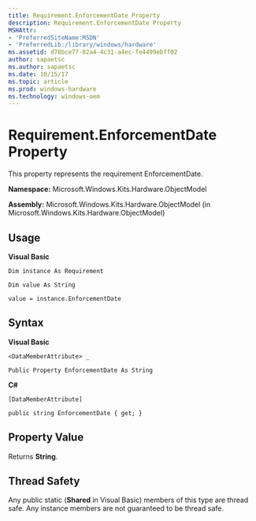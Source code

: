 ```yaml
---
title: Requirement.EnforcementDate Property
description: Requirement.EnforcementDate Property
MSHAttr:
- 'PreferredSiteName:MSDN'
- 'PreferredLib:/library/windows/hardware'
ms.assetid: d78bce77-82a4-4c31-a4ec-fe4499ebff02
author: sapaetsc
ms.author: sapaetsc
ms.date: 10/15/17
ms.topic: article
ms.prod: windows-hardware
ms.technology: windows-oem
---
```


# Requirement.EnforcementDate Property


This property represents the requirement EnforcementDate.

**Namespace:** Microsoft.Windows.Kits.Hardware.ObjectModel

**Assembly:** Microsoft.Windows.Kits.Hardware.ObjectModel (in Microsoft.Windows.Kits.Hardware.ObjectModel)

## <span id="Usage"></span><span id="usage"></span><span id="USAGE"></span>Usage


**Visual Basic**

`Dim instance As Requirement`

`Dim value As String`

`value = instance.EnforcementDate`

## <span id="Syntax"></span><span id="syntax"></span><span id="SYNTAX"></span>Syntax


**Visual Basic**

`<DataMemberAttribute> _`

`Public Property EnforcementDate As String`

**C#**

`[DataMemberAttribute]`

`public string EnforcementDate { get; }`

## <span id="Property_Value"></span><span id="property_value"></span><span id="PROPERTY_VALUE"></span>Property Value


Returns **String**.

## <span id="Thread_Safety"></span><span id="thread_safety"></span><span id="THREAD_SAFETY"></span>Thread Safety


Any public static (**Shared** in Visual Basic) members of this type are thread safe. Any instance members are not guaranteed to be thread safe.

 

 






